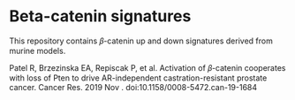 # Beta-catenin signatures

This repository contains 𝛽-catenin up and down signatures derived from murine models. 

Patel R, Brzezinska EA, Repiscak P, et al. Activation of 𝛽-catenin cooperates with loss of Pten to drive AR-independent
castration-resistant prostate cancer. Cancer Res. 2019 Nov . doi:10.1158/0008-5472.can-19-1684
